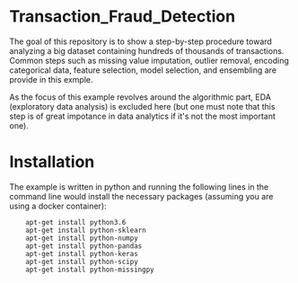 # Transaction_Fraud_Detection

The goal of this repository is to show a step-by-step procedure toward analyzing a big dataset containing hundreds of thousands of transactions. Common steps such as missing value imputation, outlier removal, encoding categorical data, feature selection, model selection, and ensembling are provide in this exmple.

As the focus of this example revolves around the algorithmic part, EDA (exploratory data analysis) is excluded here (but one must note that this step is of great impotance in data analytics if it's not the most important one).

# Installation
The example is written in python and running the following lines in the command line would install the necessary packages (assuming you are using a docker container):

        apt-get install python3.6
        apt-get install python-sklearn
        apt-get install python-numpy
        apt-get install python-pandas
        apt-get install python-keras
        apt-get install python-scipy
        apt-get install python-missingpy
        
